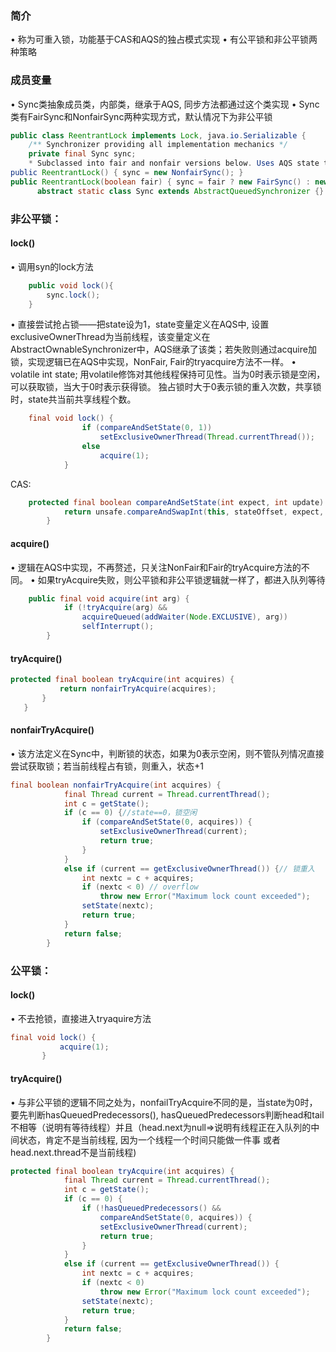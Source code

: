 ### 简介
• 称为可重入锁，功能基于CAS和AQS的独占模式实现
• 有公平锁和非公平锁两种策略
		
### 成员变量
				

• Sync类抽象成员类，内部类，继承于AQS, 同步方法都通过这个类实现
• Sync类有FairSync和NonfairSync两种实现方式，默认情况下为非公平锁
```java
public class ReentrantLock implements Lock, java.io.Serializable {
    /** Synchronizer providing all implementation mechanics */
    private final Sync sync;
    * Subclassed into fair and nonfair versions below. Uses AQS state to represent the number of holds on the lock.
public ReentrantLock() { sync = new NonfairSync(); }
public ReentrantLock(boolean fair) { sync = fair ? new FairSync() : new NonfairSync(); }
      abstract static class Sync extends AbstractQueuedSynchronizer {}
```
### 非公平锁：
#### lock()
• 调用syn的lock方法
```java
	public void lock(){
		sync.lock();
	}
```
• 直接尝试抢占锁——把state设为1，state变量定义在AQS中, 设置exclusiveOwnerThread为当前线程，该变量定义在AbstractOwnableSynchronizer中，AQS继承了该类；若失败则通过acquire加锁，实现逻辑已在AQS中实现，NonFair, Fair的tryacquire方法不一样。
• volatile int state; 用volatile修饰对其他线程保持可见性。当为0时表示锁是空闲，可以获取锁，当大于0时表示获得锁。 独占锁时大于0表示锁的重入次数，共享锁时，state共当前共享线程个数。
```java
	final void lock() {
	            if (compareAndSetState(0, 1))
	                setExclusiveOwnerThread(Thread.currentThread());
	            else
	                acquire(1);
	        }
```
CAS:
```java
	protected final boolean compareAndSetState(int expect, int update) {
	        return unsafe.compareAndSwapInt(this, stateOffset, expect, update);
	    }
```	    
#### acquire()
• 逻辑在AQS中实现，不再赘述，只关注NonFair和Fair的tryAcquire方法的不同。
• 如果tryAcquire失败，则公平锁和非公平锁逻辑就一样了，都进入队列等待
```java
	public final void acquire(int arg) {
	        if (!tryAcquire(arg) &&
	            acquireQueued(addWaiter(Node.EXCLUSIVE), arg))
	            selfInterrupt();
	    }
```
#### tryAcquire()
```java
protected final boolean tryAcquire(int acquires) {
           return nonfairTryAcquire(acquires);
       }
   }
```
#### nonfairTryAcquire()
• 该方法定义在Sync中，判断锁的状态，如果为0表示空闲，则不管队列情况直接尝试获取锁；若当前线程占有锁，则重入，状态+1
```java
final boolean nonfairTryAcquire(int acquires) {
            final Thread current = Thread.currentThread();
            int c = getState();
            if (c == 0) {//state==0，锁空闲
                if (compareAndSetState(0, acquires)) {
                    setExclusiveOwnerThread(current);
                    return true;
                }
            }
            else if (current == getExclusiveOwnerThread()) {// 锁重入
                int nextc = c + acquires;
                if (nextc < 0) // overflow
                    throw new Error("Maximum lock count exceeded");
                setState(nextc);
                return true;
            }
            return false;
        }
```
### 公平锁：
#### lock()
• 不去抢锁，直接进入tryaquire方法
```java
final void lock() {
           acquire(1);
       }
```
#### tryAcquire()
• 与非公平锁的逻辑不同之处为，nonfailTryAcquire不同的是，当state为0时，要先判断hasQueuedPredecessors(), hasQueuedPredecessors判断head和tail不相等（说明有等待线程）并且（head.next为null=>说明有线程正在入队列的中间状态，肯定不是当前线程, 因为一个线程一个时间只能做一件事 或者 head.next.thread不是当前线程)
```java
protected final boolean tryAcquire(int acquires) {
            final Thread current = Thread.currentThread();
            int c = getState();
            if (c == 0) {
                if (!hasQueuedPredecessors() &&
                    compareAndSetState(0, acquires)) {
                    setExclusiveOwnerThread(current);
                    return true;
                }
            }
            else if (current == getExclusiveOwnerThread()) {
                int nextc = c + acquires;
                if (nextc < 0)
                    throw new Error("Maximum lock count exceeded");
                setState(nextc);
                return true;
            }
            return false;
        }
```
